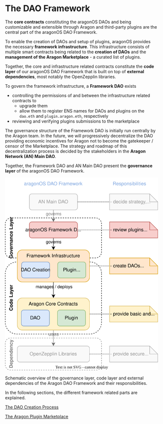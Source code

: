 # The DAO Framework

The **core contracts** constituting the aragonOS DAOs and being customizable and extensible through Aragon and third-party plugins are the central part of the aragonOS DAO Framework.

To enable the creation of DAOs and setup of plugins, aragonOS provides the necessary **framework infrastructure**. This infrastructure consists of multiple smart contracts being related to the **creation of DAOs** and the **management of the Aragon Marketplace** - a curated list of plugins.

Together, the core and infrastructure related contracts constitute the **code layer** of our aragonOS DAO Framework that is built on top of **external dependencies**, most notably the OpenZepplin libraries.

To govern the framework infrastructure, a **Framework DAO** exists

- controlling the permissions of and between the infrastructure related contracts to
  - upgrade them
  - allow them to register ENS names for DAOs and plugins on the `dao.eth` and `plugin.aragon.eth`, respectively
- reviewing and verifying plugins submissions to the marketplace

The governance structure of the Framework DAO is initially run centrally by the Aragon team. In the future, we will progressively decentralize the DAO providing economic incentives for Aragon not to become the gatekeeper / censor of the Marketplace.
The strategy and roadmap of this decentralization process is decided by the stakeholders in the **Aragon Network (AN) Main DAO**.

Together, the Framework DAO and AN Main DAO present the **governance layer** of the aragonOS DAO Framework.

![Schematic overview of the governance layer, code layer and external dependencies of the Aragon DAO Framework and their responsibilities.](aragon-os-architecture-Overview.drawio.svg)

Schematic overview of the governance layer, code layer and external dependencies of the Aragon DAO Framework and their responsibilities.

In the following sections, the different framework related parts are explained.

[The DAO Creation Process](The%20DAO%20Framework%20bd0be71d2dee442d83a4394e960d7345/The%20DAO%20Creation%20Process%20c90a3fa45bcf411c8644ec32aa9dac56.md)

[The Aragon Plugin Marketplace](The%20DAO%20Framework%20bd0be71d2dee442d83a4394e960d7345/The%20Aragon%20Plugin%20Marketplace%20987d6cbbab534411a5bc766c28b24f9a.md)
